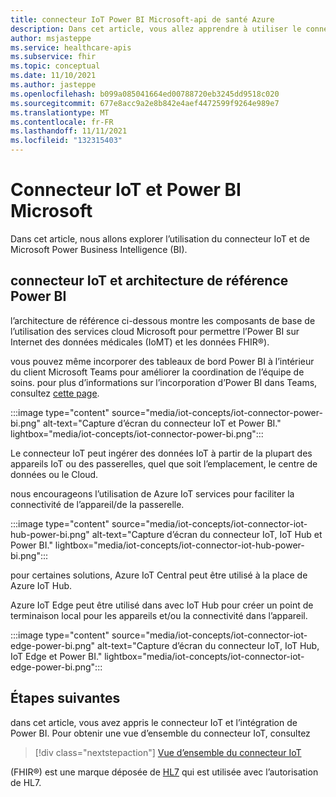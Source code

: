 ```yaml
---
title: connecteur IoT Power BI Microsoft-api de santé Azure
description: Dans cet article, vous allez apprendre à utiliser le connecteur IoT et Power BI
author: msjasteppe
ms.service: healthcare-apis
ms.subservice: fhir
ms.topic: conceptual
ms.date: 11/10/2021
ms.author: jasteppe
ms.openlocfilehash: b099a085041664ed00788720eb3245dd9518c020
ms.sourcegitcommit: 677e8acc9a2e8b842e4aef4472599f9264e989e7
ms.translationtype: MT
ms.contentlocale: fr-FR
ms.lasthandoff: 11/11/2021
ms.locfileid: "132315403"
---
```

# <a name="iot-connector-and-microsoft-power-bi"></a>Connecteur IoT et Power BI Microsoft

Dans cet article, nous allons explorer l’utilisation du connecteur IoT et de Microsoft Power Business Intelligence (BI).

## <a name="iot-connector-and-power-bi-reference-architecture"></a>connecteur IoT et architecture de référence Power BI

l’architecture de référence ci-dessous montre les composants de base de l’utilisation des services cloud Microsoft pour permettre l’Power BI sur Internet des données médicales (IoMT) et les données FHIR&#174;). 

vous pouvez même incorporer des tableaux de bord Power BI à l’intérieur du client Microsoft Teams pour améliorer la coordination de l’équipe de soins. pour plus d’informations sur l’incorporation d’Power BI dans Teams, consultez [cette page](/power-bi/collaborate-share/service-embed-report-microsoft-teams).

:::image type="content" source="media/iot-concepts/iot-connector-power-bi.png" alt-text="Capture d’écran du connecteur IoT et Power BI." lightbox="media/iot-concepts/iot-connector-power-bi.png":::

Le connecteur IoT peut ingérer des données IoT à partir de la plupart des appareils IoT ou des passerelles, quel que soit l’emplacement, le centre de données ou le Cloud. 

nous encourageons l’utilisation de Azure IoT services pour faciliter la connectivité de l’appareil/de la passerelle.

:::image type="content" source="media/iot-concepts/iot-connector-iot-hub-power-bi.png" alt-text="Capture d’écran du connecteur IoT, IoT Hub et Power BI." lightbox="media/iot-concepts/iot-connector-iot-hub-power-bi.png":::

pour certaines solutions, Azure IoT Central peut être utilisé à la place de Azure IoT Hub.

Azure IoT Edge peut être utilisé dans avec IoT Hub pour créer un point de terminaison local pour les appareils et/ou la connectivité dans l’appareil.

:::image type="content" source="media/iot-concepts/iot-connector-iot-edge-power-bi.png" alt-text="Capture d’écran du connecteur IoT, IoT Hub, IoT Edge et Power BI." lightbox="media/iot-concepts/iot-connector-iot-edge-power-bi.png":::

## <a name="next-steps"></a>Étapes suivantes

dans cet article, vous avez appris le connecteur IoT et l’intégration de Power BI. Pour obtenir une vue d’ensemble du connecteur IoT, consultez

>[!div class="nextstepaction"]
>[Vue d’ensemble du connecteur IoT](iot-connector-overview.md)

(FHIR&#174;) est une marque déposée de [HL7](https://hl7.org/fhir/) qui est utilisée avec l’autorisation de HL7.
